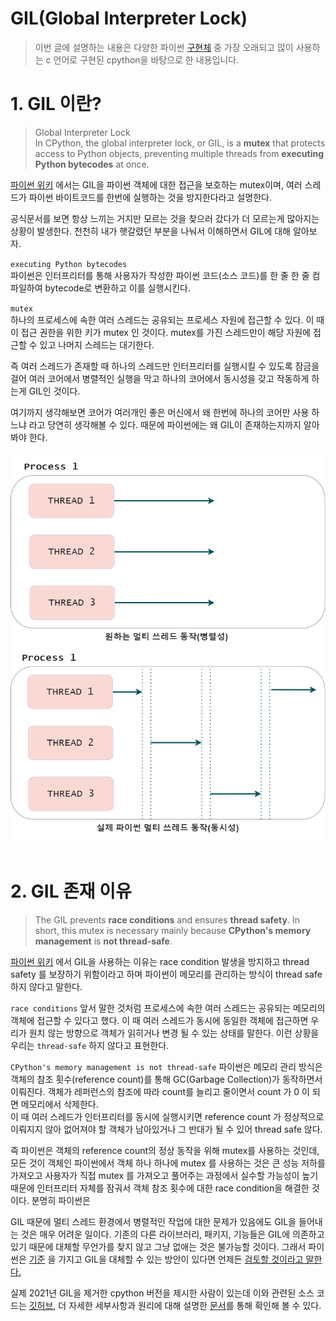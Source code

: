 # GIL(Global Interpreter Lock)
>이번 글에 설명하는 내용은 다양한 파이썬 [구현체](https://github.com/vinta/awesome-python#implementations) 중 가장 오래되고 많이 사용하는 c 언어로 구현된 cpython을 바탕으로 한 내용입니다.

# 1. GIL 이란?
> Global Interpreter Lock  
> In CPython, the global interpreter lock, or GIL, is a **mutex** that protects access to Python objects, preventing multiple threads from **executing Python bytecodes** at once.

[파이썬 위키](https://wiki.python.org/moin/GlobalInterpreterLock) 에서는 GIL을 파이썬 객체에 대한 접근을 보호하는 mutex이며, 여러 스레드가 파이썬 바이트코드를 한번에 실행하는 것을 방지한다라고 설명한다.

공식문서를 보면 항상 느끼는 거지만 모르는 것을 찾으러 갔다가 더 모르는게 많아지는 상황이 발생한다. 천천히 내가 햇갈렸던 부분을 나눠서 이해하면서 GIL에 대해 알아보자.
 
`executing Python bytecodes`  
파이썬은 인터프리터를 통해 사용자가 작성한 파이썬 코드(소스 코드)를 한 줄 한 줄 컴파일하여 bytecode로 변환하고 이를 실행시킨다. 

`mutex`  
하나의 프로세스에 속한 여러 스레드는 공유되는 프로세스 자원에 접근할 수 있다. 이 때 이 접근 권한을 위한 키가 mutex 인 것이다. mutex를 가진 스레드만이 해당 자원에 접근할 수 있고 나머지 스레드는 대기한다.

즉 여러 스레드가 존재할 때 하나의 스레드만 인터프리터를 실행시킬 수 있도록 잠금을 걸어 여러 코어에서 병렬적인 실행을 막고 하나의 코어에서 동시성을 갖고 작동하게 하는게 GIL인 것이다.

여기까지 생각해보면 코어가 여러개인 좋은 머신에서 왜 한번에 하나의 코어만 사용 하느냐 라고 당연히 생각해볼 수 있다. 때문에 파이썬에는 왜 GIL이 존재하는지까지 알아봐야 한다.
<br></br>
![multi-thread](multi_thread.png)
<br></br>
# 2. GIL 존재 이유

> The GIL prevents **race conditions** and ensures **thread safety**. In short, this mutex is necessary mainly because **CPython's memory management** is **not thread-safe**.

[파이썬 위키](https://wiki.python.org/moin/GlobalInterpreterLock) 에서 GIL을 사용하는 이유는 race condition 발생을 방지하고 thread safety 를 보장하기 위함이라고 하며 파이썬이 메모리를 관리하는 방식이 thread safe 하지 않다고 말한다. 

`race conditions`
앞서 말한 것처럼 프로세스에 속한 여러 스레드는 공유되는 메모리의 객체에 접근할 수 있다고 했다. 이 때 여러 스레드가 동시에 동일한 객체에 접근하면 우리가 원치 않는 방향으로 객체가 읽히거나 변경 될 수 있는 상태를 말한다. 이런 상황을 우리는 `thread-safe` 하지 않다고 표현한다.

`CPython's memory management is not thread-safe`
파이썬은 메모리 관리 방식은 객체의 참조 횟수(reference count)를 통해 GC(Garbage Collection)가 동작하면서 이뤄진다. 객체가 레퍼런스의 참조에 따라 count를 늘리고 줄이면서 count 가 0 이 되면 메모리에서 삭제한다.   
이 때 여러 스레드가 인터프리터를 동시에 실행시키면 reference count 가 정상적으로 이뤄지지 않아 없어져야 할 객체가 남아있거나 그 반대가 될 수 있어 thread safe 않다.

즉 파이썬은 객체의 reference count의 정상 동작을 위해 mutex를 사용하는 것인데, 모든 것이 객체인 파이썬에서 객체 하나 하나에 mutex 를 사용하는 것은 큰 성능 저하를 가져오고 사용자가 직접 mutex 를 가져오고 풀어주는 과정에서 실수할 가능성이 높기 때문에 인터프리터 자체를 잠궈서 객체 참조 횟수에 대한 race condition을 해결한 것이다. 
분명히 파이썬은   

GIL 때문에 멀티 스레드 환경에서 병렬적인 작업에 대한 문제가 있음에도 GIL을 들어내는 것은 매우 어려운 일이다. 기존의 다른 라이브러리, 패키지, 기능들은 GIL에 의존하고 있기 때문에 대체할 무언가를 찾지 않고 그냥 없애는 것은 불가능할 것이다. 그래서 파이썬은 [기준](https://wiki.python.org/moin/GlobalInterpreterLock) 을 가지고 GIL을 대체할 수 있는 방안이 있다면 언제든 [검토할 것이라고 말한다.](https://www.artima.com/weblogs/viewpost.jsp?thread=214235)

실제 2021년 GIL을 제거한 cpython 버전을 제시한 사람이 있는데 이와 관련된 소스 코드는 [깃허브](https://github.com/colesbury/nogil), 더 자세한 세부사항과 원리에 대해 설명한 [문서](https://docs.google.com/document/d/18CXhDb1ygxg-YXNBJNzfzZsDFosB5e6BfnXLlejd9l0/edit#heading=h.gtyhlgwk321s)를 통해 확인해 볼 수 있다.